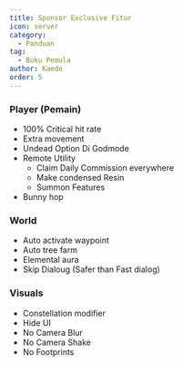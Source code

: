 ```yaml
---
title: Sponsor Exclusive Fitur
icon: server
category:
  - Panduan
tag:
  - Buku Pemula
author: Kaede
order: 5
---
```


### Player (Pemain)
- 100% Critical hit rate
- Extra movement 
- Undead Option Di Godmode
- Remote Utility
   - Claim Daily Commission everywhere
   - Make condensed Resin
   - Summon Features
- Bunny hop

### World
- Auto activate waypoint
- Auto tree farm
- Elemental aura
- Skip Dialoug (Safer than Fast dialog)
  
### Visuals
- Constellation modifier
- Hide UI
- No Camera Blur
- No Camera Shake
- No Footprints